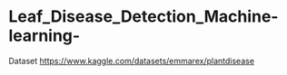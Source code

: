 # Leaf_Disease_Detection_Machine-learning-

Dataset https://www.kaggle.com/datasets/emmarex/plantdisease
